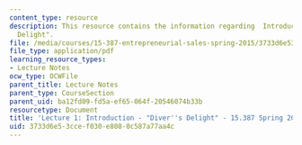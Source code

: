 ```yaml
---
content_type: resource
description: This resource contains the information regarding  Introduction - "Diver's
  Delight".
file: /media/courses/15-387-entrepreneurial-sales-spring-2015/3733d6e53ccef030e8080c587a77aa4c_MIT15_387S15_Lecture1.pdf
file_type: application/pdf
learning_resource_types:
- Lecture Notes
ocw_type: OCWFile
parent_title: Lecture Notes
parent_type: CourseSection
parent_uid: ba12fd09-fd5a-ef65-064f-20546074b33b
resourcetype: Document
title: 'Lecture 1: Introduction - "Diver''s Delight" - 15.387 Spring 2015'
uid: 3733d6e5-3cce-f030-e808-0c587a77aa4c
---
```


